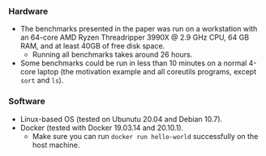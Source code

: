 ### Hardware
- The benchmarks presented in the paper was run on a workstation with an 64-core AMD Ryzen Threadripper 3990X @ 2.9 GHz CPU, 64 GB RAM, and at least 40GB of free disk space.
    + Running all benchmarks takes around 26 hours.
- Some benchmarks could be run in less than 10 minutes on a normal 4-core laptop (the motivation example and all coreutils programs, except `sort` and `ls`).

### Software
- Linux-based OS (tested on Ubunutu 20.04 and Debian 10.7).
- Docker (tested with Docker 19.03.14 and 20.10.1).
    + Make sure you can run `docker run hello-world` successfully on the host machine.
